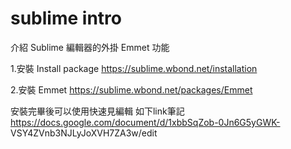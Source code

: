 sublime intro
===============

介紹 Sublime 編輯器的外掛 Emmet 功能

1.安裝 Install package
https://sublime.wbond.net/installation

2.安裝 Emmet
https://sublime.wbond.net/packages/Emmet

安裝完畢後可以使用快速見編輯
如下link筆記
https://docs.google.com/document/d/1xbbSqZob-0Jn6G5yGWK-
VSY4ZVnb3NJLyJoXVH7ZA3w/edit
